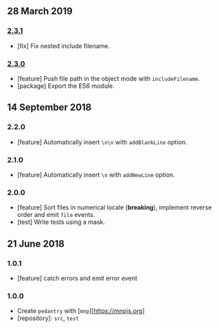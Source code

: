 ## 28 March 2019

### [2.3.1](https://github.com/artdecocode/pedantry/compare/v2.3.0...v2.3.1)

- [fix] Fix nested include filename.

### [2.3.0](https://github.com/artdecocode/pedantry/compare/v2.2.0...v2.3.0)

- [feature] Push file path in the object mode with `includeFilename`.
- [package] Export the ES6 module.

## 14 September 2018

### 2.2.0

- [feature] Automatically insert `\n\n` with `addBlankLine` option.

### 2.1.0

- [feature] Automatically insert `\n` with `addNewLine` option.

### 2.0.0

- [feature] Sort files in numerical locale (**breaking**), implement reverse order and emit `file` events.
- [test] Write tests using a mask.

## 21 June 2018

### 1.0.1

- [feature] catch errors and emit error event

### 1.0.0

- Create `pedantry` with [`mnp`][https://mnpjs.org]
- [repository]: `src`, `test`
